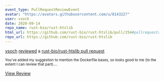 ```yaml
---
event_type: PullRequestReviewEvent
avatar: "https://avatars.githubusercontent.com/u/814322?"
user: vsoch
date: 2020-09-14
repo_name: rust-bio/rust-htslib
html_url: https://github.com/rust-bio/rust-htslib/pull/254#pullrequestreview-487354221
repo_url: https://github.com/rust-bio/rust-htslib
---
```


<a href='https://github.com/vsoch' target='_blank'>vsoch</a> <a href='https://github.com/rust-bio/rust-htslib/pull/254#pullrequestreview-487354221' target='_blank'>reviewed</a> a <a href='https://github.com/rust-bio/rust-htslib/pull/254' target='_blank'>rust-bio/rust-htslib pull request</a>

<small>You've added my suggestion to mention the Dockerfile bases, so looks good to me (to the extent I can review that part)....</small>

<a href='https://github.com/rust-bio/rust-htslib/pull/254#pullrequestreview-487354221' target='_blank'>View Review</a>
